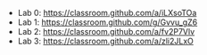 * Lab 0: <https://classroom.github.com/a/iLXsoTOa>
* Lab 1: <https://classroom.github.com/g/Gvvu_gZ6>
* Lab 2: <https://classroom.github.com/a/fv2P7Vlv>
* Lab 3: <https://classroom.github.com/a/zli2JLxO>